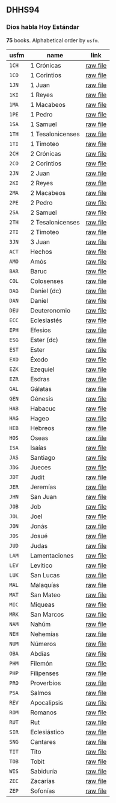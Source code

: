## DHHS94

### Dios habla Hoy Estándar

**75** books. Alphabetical order by `usfm`.

| usfm | name | link |
| ---------- | ---------- | ---------- |
| `1CH` | 1 Crónicas | [raw file](https://jsckdm.github.io/bible-data-es-spa/data/es___spa/DHHS94/1CH.json) |
| `1CO` | 1 Corintios | [raw file](https://jsckdm.github.io/bible-data-es-spa/data/es___spa/DHHS94/1CO.json) |
| `1JN` | 1 Juan | [raw file](https://jsckdm.github.io/bible-data-es-spa/data/es___spa/DHHS94/1JN.json) |
| `1KI` | 1 Reyes | [raw file](https://jsckdm.github.io/bible-data-es-spa/data/es___spa/DHHS94/1KI.json) |
| `1MA` | 1 Macabeos | [raw file](https://jsckdm.github.io/bible-data-es-spa/data/es___spa/DHHS94/1MA.json) |
| `1PE` | 1 Pedro | [raw file](https://jsckdm.github.io/bible-data-es-spa/data/es___spa/DHHS94/1PE.json) |
| `1SA` | 1 Samuel | [raw file](https://jsckdm.github.io/bible-data-es-spa/data/es___spa/DHHS94/1SA.json) |
| `1TH` | 1 Tesalonicenses | [raw file](https://jsckdm.github.io/bible-data-es-spa/data/es___spa/DHHS94/1TH.json) |
| `1TI` | 1 Timoteo | [raw file](https://jsckdm.github.io/bible-data-es-spa/data/es___spa/DHHS94/1TI.json) |
| `2CH` | 2 Crónicas | [raw file](https://jsckdm.github.io/bible-data-es-spa/data/es___spa/DHHS94/2CH.json) |
| `2CO` | 2 Corintios | [raw file](https://jsckdm.github.io/bible-data-es-spa/data/es___spa/DHHS94/2CO.json) |
| `2JN` | 2 Juan | [raw file](https://jsckdm.github.io/bible-data-es-spa/data/es___spa/DHHS94/2JN.json) |
| `2KI` | 2 Reyes | [raw file](https://jsckdm.github.io/bible-data-es-spa/data/es___spa/DHHS94/2KI.json) |
| `2MA` | 2 Macabeos | [raw file](https://jsckdm.github.io/bible-data-es-spa/data/es___spa/DHHS94/2MA.json) |
| `2PE` | 2 Pedro | [raw file](https://jsckdm.github.io/bible-data-es-spa/data/es___spa/DHHS94/2PE.json) |
| `2SA` | 2 Samuel | [raw file](https://jsckdm.github.io/bible-data-es-spa/data/es___spa/DHHS94/2SA.json) |
| `2TH` | 2 Tesalonicenses | [raw file](https://jsckdm.github.io/bible-data-es-spa/data/es___spa/DHHS94/2TH.json) |
| `2TI` | 2 Timoteo | [raw file](https://jsckdm.github.io/bible-data-es-spa/data/es___spa/DHHS94/2TI.json) |
| `3JN` | 3 Juan | [raw file](https://jsckdm.github.io/bible-data-es-spa/data/es___spa/DHHS94/3JN.json) |
| `ACT` | Hechos | [raw file](https://jsckdm.github.io/bible-data-es-spa/data/es___spa/DHHS94/ACT.json) |
| `AMO` | Amós | [raw file](https://jsckdm.github.io/bible-data-es-spa/data/es___spa/DHHS94/AMO.json) |
| `BAR` | Baruc | [raw file](https://jsckdm.github.io/bible-data-es-spa/data/es___spa/DHHS94/BAR.json) |
| `COL` | Colosenses | [raw file](https://jsckdm.github.io/bible-data-es-spa/data/es___spa/DHHS94/COL.json) |
| `DAG` | Daniel (dc) | [raw file](https://jsckdm.github.io/bible-data-es-spa/data/es___spa/DHHS94/DAG.json) |
| `DAN` | Daniel | [raw file](https://jsckdm.github.io/bible-data-es-spa/data/es___spa/DHHS94/DAN.json) |
| `DEU` | Deuteronomio | [raw file](https://jsckdm.github.io/bible-data-es-spa/data/es___spa/DHHS94/DEU.json) |
| `ECC` | Eclesiastés | [raw file](https://jsckdm.github.io/bible-data-es-spa/data/es___spa/DHHS94/ECC.json) |
| `EPH` | Efesios | [raw file](https://jsckdm.github.io/bible-data-es-spa/data/es___spa/DHHS94/EPH.json) |
| `ESG` | Ester (dc) | [raw file](https://jsckdm.github.io/bible-data-es-spa/data/es___spa/DHHS94/ESG.json) |
| `EST` | Ester | [raw file](https://jsckdm.github.io/bible-data-es-spa/data/es___spa/DHHS94/EST.json) |
| `EXO` | Éxodo | [raw file](https://jsckdm.github.io/bible-data-es-spa/data/es___spa/DHHS94/EXO.json) |
| `EZK` | Ezequiel | [raw file](https://jsckdm.github.io/bible-data-es-spa/data/es___spa/DHHS94/EZK.json) |
| `EZR` | Esdras | [raw file](https://jsckdm.github.io/bible-data-es-spa/data/es___spa/DHHS94/EZR.json) |
| `GAL` | Gálatas | [raw file](https://jsckdm.github.io/bible-data-es-spa/data/es___spa/DHHS94/GAL.json) |
| `GEN` | Génesis | [raw file](https://jsckdm.github.io/bible-data-es-spa/data/es___spa/DHHS94/GEN.json) |
| `HAB` | Habacuc | [raw file](https://jsckdm.github.io/bible-data-es-spa/data/es___spa/DHHS94/HAB.json) |
| `HAG` | Hageo | [raw file](https://jsckdm.github.io/bible-data-es-spa/data/es___spa/DHHS94/HAG.json) |
| `HEB` | Hebreos | [raw file](https://jsckdm.github.io/bible-data-es-spa/data/es___spa/DHHS94/HEB.json) |
| `HOS` | Oseas | [raw file](https://jsckdm.github.io/bible-data-es-spa/data/es___spa/DHHS94/HOS.json) |
| `ISA` | Isaías | [raw file](https://jsckdm.github.io/bible-data-es-spa/data/es___spa/DHHS94/ISA.json) |
| `JAS` | Santiago | [raw file](https://jsckdm.github.io/bible-data-es-spa/data/es___spa/DHHS94/JAS.json) |
| `JDG` | Jueces | [raw file](https://jsckdm.github.io/bible-data-es-spa/data/es___spa/DHHS94/JDG.json) |
| `JDT` | Judit | [raw file](https://jsckdm.github.io/bible-data-es-spa/data/es___spa/DHHS94/JDT.json) |
| `JER` | Jeremías | [raw file](https://jsckdm.github.io/bible-data-es-spa/data/es___spa/DHHS94/JER.json) |
| `JHN` | San Juan | [raw file](https://jsckdm.github.io/bible-data-es-spa/data/es___spa/DHHS94/JHN.json) |
| `JOB` | Job | [raw file](https://jsckdm.github.io/bible-data-es-spa/data/es___spa/DHHS94/JOB.json) |
| `JOL` | Joel | [raw file](https://jsckdm.github.io/bible-data-es-spa/data/es___spa/DHHS94/JOL.json) |
| `JON` | Jonás | [raw file](https://jsckdm.github.io/bible-data-es-spa/data/es___spa/DHHS94/JON.json) |
| `JOS` | Josué | [raw file](https://jsckdm.github.io/bible-data-es-spa/data/es___spa/DHHS94/JOS.json) |
| `JUD` | Judas | [raw file](https://jsckdm.github.io/bible-data-es-spa/data/es___spa/DHHS94/JUD.json) |
| `LAM` | Lamentaciones | [raw file](https://jsckdm.github.io/bible-data-es-spa/data/es___spa/DHHS94/LAM.json) |
| `LEV` | Levítico | [raw file](https://jsckdm.github.io/bible-data-es-spa/data/es___spa/DHHS94/LEV.json) |
| `LUK` | San Lucas | [raw file](https://jsckdm.github.io/bible-data-es-spa/data/es___spa/DHHS94/LUK.json) |
| `MAL` | Malaquías | [raw file](https://jsckdm.github.io/bible-data-es-spa/data/es___spa/DHHS94/MAL.json) |
| `MAT` | San Mateo | [raw file](https://jsckdm.github.io/bible-data-es-spa/data/es___spa/DHHS94/MAT.json) |
| `MIC` | Miqueas | [raw file](https://jsckdm.github.io/bible-data-es-spa/data/es___spa/DHHS94/MIC.json) |
| `MRK` | San Marcos | [raw file](https://jsckdm.github.io/bible-data-es-spa/data/es___spa/DHHS94/MRK.json) |
| `NAM` | Nahúm | [raw file](https://jsckdm.github.io/bible-data-es-spa/data/es___spa/DHHS94/NAM.json) |
| `NEH` | Nehemías | [raw file](https://jsckdm.github.io/bible-data-es-spa/data/es___spa/DHHS94/NEH.json) |
| `NUM` | Números | [raw file](https://jsckdm.github.io/bible-data-es-spa/data/es___spa/DHHS94/NUM.json) |
| `OBA` | Abdías | [raw file](https://jsckdm.github.io/bible-data-es-spa/data/es___spa/DHHS94/OBA.json) |
| `PHM` | Filemón | [raw file](https://jsckdm.github.io/bible-data-es-spa/data/es___spa/DHHS94/PHM.json) |
| `PHP` | Filipenses | [raw file](https://jsckdm.github.io/bible-data-es-spa/data/es___spa/DHHS94/PHP.json) |
| `PRO` | Proverbios | [raw file](https://jsckdm.github.io/bible-data-es-spa/data/es___spa/DHHS94/PRO.json) |
| `PSA` | Salmos | [raw file](https://jsckdm.github.io/bible-data-es-spa/data/es___spa/DHHS94/PSA.json) |
| `REV` | Apocalipsis | [raw file](https://jsckdm.github.io/bible-data-es-spa/data/es___spa/DHHS94/REV.json) |
| `ROM` | Romanos | [raw file](https://jsckdm.github.io/bible-data-es-spa/data/es___spa/DHHS94/ROM.json) |
| `RUT` | Rut | [raw file](https://jsckdm.github.io/bible-data-es-spa/data/es___spa/DHHS94/RUT.json) |
| `SIR` | Eclesiástico | [raw file](https://jsckdm.github.io/bible-data-es-spa/data/es___spa/DHHS94/SIR.json) |
| `SNG` | Cantares | [raw file](https://jsckdm.github.io/bible-data-es-spa/data/es___spa/DHHS94/SNG.json) |
| `TIT` | Tito | [raw file](https://jsckdm.github.io/bible-data-es-spa/data/es___spa/DHHS94/TIT.json) |
| `TOB` | Tobit | [raw file](https://jsckdm.github.io/bible-data-es-spa/data/es___spa/DHHS94/TOB.json) |
| `WIS` | Sabiduría | [raw file](https://jsckdm.github.io/bible-data-es-spa/data/es___spa/DHHS94/WIS.json) |
| `ZEC` | Zacarías | [raw file](https://jsckdm.github.io/bible-data-es-spa/data/es___spa/DHHS94/ZEC.json) |
| `ZEP` | Sofonías | [raw file](https://jsckdm.github.io/bible-data-es-spa/data/es___spa/DHHS94/ZEP.json) |
